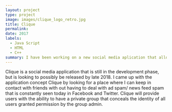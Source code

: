 ```yaml
---
layout: project
type: project
image: images/clique_logo_retro.jpg
title: Clique
permalink: 
date: 2017
labels:
  - Java Script
  - HTML
  - C++
summary: I have been working on a new social media aplication that allows for users to create personal virtual cliques with their friends, coworkers, employees, following, etc.
---
```


Clique is a social media application that is still in the development phase, but is looking to possibly be released by late 2018. I came up with the application concept Clique by looking for a place where I can keep in contact with friends with out having to deal with ad spam/ news feed spam that is constantly seen today in Facebook and Twitter. Clique will provide users with the ability to have a private group that conceals the identity of all users granted permission by the group admin.

